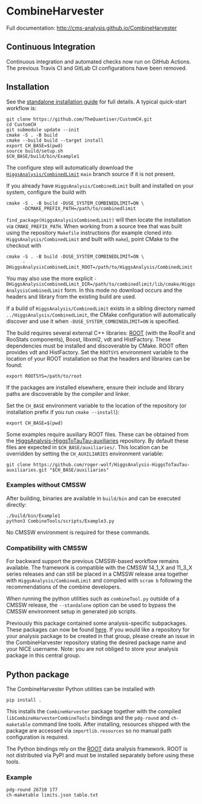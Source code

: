 # CombineHarvester

Full documentation: http://cms-analysis.github.io/CombineHarvester

## Continuous Integration

Continuous integration and automated checks now run on GitHub Actions. The previous Travis CI and GitLab CI configurations have been removed.

## Installation

See the [standalone installation guide](docs/StandaloneInstallation.md) for
full details.  A typical quick-start workflow is:

```
git clone https://github.com/TheQuantiser/CustomCH.git
cd CustomCH
git submodule update --init
cmake -S . -B build
cmake --build build --target install
export CH_BASE=$(pwd)
source build/setup.sh
$CH_BASE/build/bin/Example1
```

The configure step will automatically download the
[`HiggsAnalysis/CombinedLimit`](https://github.com/cms-analysis/HiggsAnalysis-CombinedLimit)
`main` branch source if it is not present.

If you already have `HiggsAnalysis/CombinedLimit` built and installed on your
system, configure the build with

```
cmake -S . -B build -DUSE_SYSTEM_COMBINEDLIMIT=ON \
      -DCMAKE_PREFIX_PATH=/path/to/combinedlimit
```

`find_package(HiggsAnalysisCombinedLimit)` will then locate the installation via
`CMAKE_PREFIX_PATH`.
When working from a source tree that was built using the repository `Makefile`
instructions (for example cloned into `HiggsAnalysis/CombinedLimit` and built
with `make`), point CMake to the checkout with

```
cmake -S . -B build -DUSE_SYSTEM_COMBINEDLIMIT=ON \
      -DHiggsAnalysisCombinedLimit_ROOT=/path/to/HiggsAnalysis/CombinedLimit
```

You may also use the more explicit
`-DHiggsAnalysisCombinedLimit_DIR=/path/to/combinedlimit/lib/cmake/HiggsAnalysisCombinedLimit`
form. In this mode no download occurs and the headers and library from the
existing build are used.

If a build of `HiggsAnalysis/CombinedLimit` exists in a sibling directory named
`../HiggsAnalysis/CombinedLimit`, the CMake configuration will automatically
discover and use it when `-DUSE_SYSTEM_COMBINEDLIMIT=ON` is specified.

The build requires several external C++ libraries: [ROOT](https://root.cern)
(with the RooFit and RooStats components), Boost, libxml2, vdt and
HistFactory. These dependencies must be installed and discoverable by
CMake. ROOT often provides vdt and HistFactory. Set the `ROOTSYS`
environment variable to the location of your ROOT installation so that
the headers and libraries can be found:

```
export ROOTSYS=/path/to/root
```

If the packages are installed elsewhere, ensure their include and library
paths are discoverable by the compiler and linker.

Set the `CH_BASE` environment variable to the location of the repository (or installation prefix if you run `cmake --install`):

```
export CH_BASE=$(pwd)
```

Some examples require auxiliary ROOT files. These can be obtained from the
[HiggsAnalysis-HiggsToTauTau-auxiliaries](https://github.com/roger-wolf/HiggsAnalysis-HiggsToTauTau-auxiliaries)
repository. By default these files are expected in `$CH_BASE/auxiliaries/`.
This location can be overridden by setting the `CH_AUXILIARIES` environment
variable:

```
git clone https://github.com/roger-wolf/HiggsAnalysis-HiggsToTauTau-auxiliaries.git "$CH_BASE/auxiliaries"
```

### Examples without CMSSW

After building, binaries are available in `build/bin` and can be executed directly:

```
./build/bin/Example1
python3 CombineTools/scripts/Example3.py
```

No CMSSW environment is required for these commands.

### Compatibility with CMSSW

For backward support the previous CMSSW-based workflow remains available. The framework is compatible with the CMSSW 14_1_X and 11_3_X series releases and can still be placed in a CMSSW release area together with `HiggsAnalysis/CombinedLimit` and compiled with `scram b` following the recommendations of the combine developers.

When running the python utilities such as `combineTool.py` outside of a
CMSSW release, the `--standalone` option can be used to bypass the CMSSW
environment setup in generated job scripts.

Previously this package contained some analysis-specific subpackages. These packages can now be found [here](https://gitlab.cern.ch/cms-hcg/ch-areas). If you would like a repository for your analysis package to be created in that group, please create an issue in the CombineHarvester repository stating the desired package name and your NICE username. Note: you are not obliged to store your analysis package in this central group.

## Python package

The CombineHarvester Python utilities can be installed with

```
pip install .
```

This installs the `CombineHarvester` package together with the compiled
`libCombineHarvesterCombineTools` bindings and the `pdg-round` and
`ch-maketable` command line tools.  After installing, resources shipped
with the package are accessed via `importlib.resources` so no manual path
configuration is required.

The Python bindings rely on the [ROOT](https://root.cern) data analysis
framework. ROOT is not distributed via PyPI and must be installed
separately before using these tools.

### Example

```
pdg-round 26710 177
ch-maketable limits.json table.txt
```
